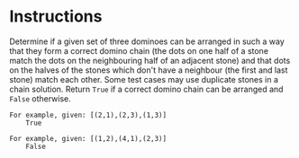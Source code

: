 # Instructions

Determine if a given set of three dominoes can be arranged in such a way that they form a
correct domino chain (the dots on one half of a stone match the dots on the
neighbouring half of an adjacent stone) and that dots on the halves of the
stones which don't have a neighbour (the first and last stone) match each other. Some test cases may use duplicate stones in a chain solution. Return `True` if a correct domino chain can be arranged and `False` otherwise. 

```text
For example, given: [(2,1),(2,3),(1,3)]
    True

For example, given: [(1,2),(4,1),(2,3)]
    False
```

